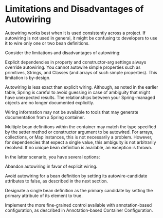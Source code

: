# Limitations and Disadvantages of Autowiring
Autowiring works best when it is used consistently across a project. If autowiring is not used in general, it might be confusing to developers to use it to wire only one or two bean definitions.

Consider the limitations and disadvantages of autowiring:

Explicit dependencies in property and constructor-arg settings always override autowiring. You cannot autowire simple properties such as primitives, Strings, and Classes (and arrays of such simple properties). This limitation is by-design.

Autowiring is less exact than explicit wiring. Although, as noted in the earlier table, Spring is careful to avoid guessing in case of ambiguity that might have unexpected results. The relationships between your Spring-managed objects are no longer documented explicitly.

Wiring information may not be available to tools that may generate documentation from a Spring container.

Multiple bean definitions within the container may match the type specified by the setter method or constructor argument to be autowired. For arrays, collections, or Map instances, this is not necessarily a problem. However, for dependencies that expect a single value, this ambiguity is not arbitrarily resolved. If no unique bean definition is available, an exception is thrown.

In the latter scenario, you have several options:

Abandon autowiring in favor of explicit wiring.

Avoid autowiring for a bean definition by setting its autowire-candidate attributes to false, as described in the next section.

Designate a single bean definition as the primary candidate by setting the primary attribute of its <bean/> element to true.

Implement the more fine-grained control available with annotation-based configuration, as described in Annotation-based Container Configuration.